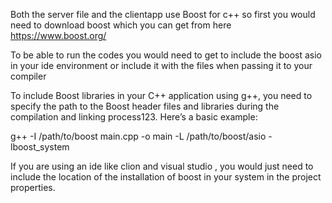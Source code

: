 Both the server file and the clientapp use Boost for c++ so first you would need to download boost which you can get from here https://www.boost.org/

To be able to run the codes you would need to get to include the boost asio in your ide environment or include it with the files when passing it to your compiler

To include Boost libraries in your C++ application using g++, you need to specify the path to the Boost header files and libraries during the compilation and linking process123. Here’s a basic example:

g++ -I /path/to/boost main.cpp -o main -L /path/to/boost/asio -lboost_system

If you are using an ide like clion and visual studio , you would just need to include the location of the installation of boost in your system in the project properties.

